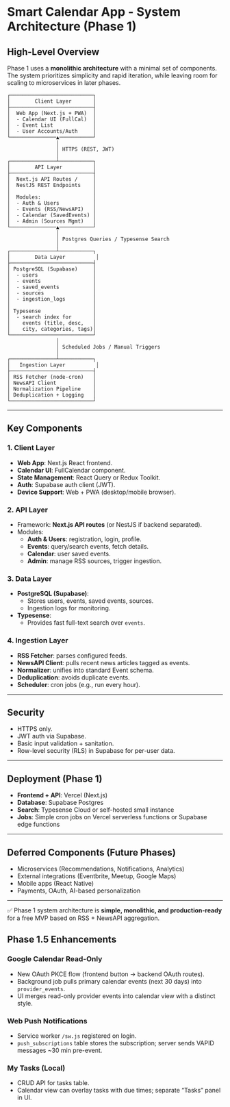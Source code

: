 # Smart Calendar App - System Architecture (Phase 1)

## High-Level Overview
Phase 1 uses a **monolithic architecture** with a minimal set of components. The system prioritizes simplicity and rapid iteration, while leaving room for scaling to microservices in later phases.

```
┌───────────────────────────┐
│        Client Layer       │
├───────────────────────────┤
│  Web App (Next.js + PWA)  │
│  - Calendar UI (FullCal)  │
│  - Event List             │
│  - User Accounts/Auth     │
└───────────────▲───────────┘
                │
                │ HTTPS (REST, JWT)
                │
┌───────────────┴───────────┐
│        API Layer          │
├───────────────────────────┤
│  Next.js API Routes /     │
│  NestJS REST Endpoints    │
│                           │
│  Modules:                 │
│  - Auth & Users           │
│  - Events (RSS/NewsAPI)   │
│  - Calendar (SavedEvents) │
│  - Admin (Sources Mgmt)   │
└───────────────▲───────────┘
                │
                │ Postgres Queries / Typesense Search
                │
┌───────────────┴───────────┐
│        Data Layer          │
├───────────────────────────┤
│ PostgreSQL (Supabase)     │
│  - users                  │
│  - events                 │
│  - saved_events           │
│  - sources                │
│  - ingestion_logs         │
│                           │
│ Typesense                 │
│  - search index for       │
│    events (title, desc,   │
│    city, categories, tags)│
└───────────────────────────┘
                │
                │ Scheduled Jobs / Manual Triggers
                │
┌───────────────┴───────────┐
│   Ingestion Layer          │
├───────────────────────────┤
│ RSS Fetcher (node-cron)   │
│ NewsAPI Client            │
│ Normalization Pipeline    │
│ Deduplication + Logging   │
└───────────────────────────┘
```

---

## Key Components

### 1. Client Layer
- **Web App**: Next.js React frontend.
- **Calendar UI**: FullCalendar component.
- **State Management**: React Query or Redux Toolkit.
- **Auth**: Supabase auth client (JWT).
- **Device Support**: Web + PWA (desktop/mobile browser).

### 2. API Layer
- Framework: **Next.js API routes** (or NestJS if backend separated).
- Modules:
  - **Auth & Users**: registration, login, profile.
  - **Events**: query/search events, fetch details.
  - **Calendar**: user saved events.
  - **Admin**: manage RSS sources, trigger ingestion.

### 3. Data Layer
- **PostgreSQL (Supabase)**:
  - Stores users, events, saved events, sources.
  - Ingestion logs for monitoring.
- **Typesense**:
  - Provides fast full-text search over `events`.

### 4. Ingestion Layer
- **RSS Fetcher**: parses configured feeds.
- **NewsAPI Client**: pulls recent news articles tagged as events.
- **Normalizer**: unifies into standard Event schema.
- **Deduplication**: avoids duplicate events.
- **Scheduler**: cron jobs (e.g., run every hour).

---

## Security
- HTTPS only.
- JWT auth via Supabase.
- Basic input validation + sanitation.
- Row-level security (RLS) in Supabase for per-user data.

---

## Deployment (Phase 1)
- **Frontend + API**: Vercel (Next.js)
- **Database**: Supabase Postgres
- **Search**: Typesense Cloud or self-hosted small instance
- **Jobs**: Simple cron jobs on Vercel serverless functions or Supabase edge functions

---

## Deferred Components (Future Phases)
- Microservices (Recommendations, Notifications, Analytics)
- External integrations (Eventbrite, Meetup, Google Maps)
- Mobile apps (React Native)
- Payments, OAuth, AI-based personalization

---

✅ Phase 1 system architecture is **simple, monolithic, and production-ready** for a free MVP based on RSS + NewsAPI aggregation.
## Phase 1.5 Enhancements

### Google Calendar Read-Only
- New OAuth PKCE flow (frontend button → backend OAuth routes).
- Background job pulls primary calendar events (next 30 days) into `provider_events`.
- UI merges read-only provider events into calendar view with a distinct style.

### Web Push Notifications
- Service worker `/sw.js` registered on login.
- `push_subscriptions` table stores the subscription; server sends VAPID messages ~30 min pre-event.

### My Tasks (Local)
- CRUD API for tasks table.
- Calendar view can overlay tasks with due times; separate “Tasks” panel in UI.
